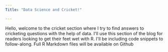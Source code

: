 ```yaml
---
Title: "Data Science and Cricket!"

---
```

Hello, welcome to the cricket section where I try to find answers to cricketing questions with the help of data. I'll use this section of the blog for readers looking to get their feet wet with R. I'll be including code snippets to follow-along. Full R Markdown files will be available on Github